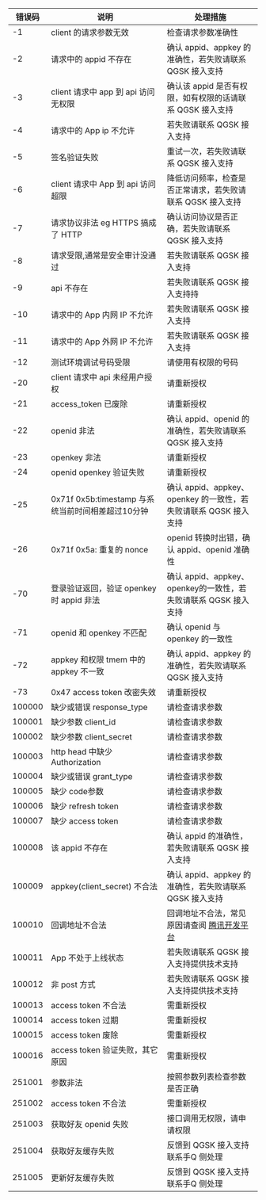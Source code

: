 | 错误码 | 说明                                           | 处理措施                                                     |
| ------ | -------------------------------------------------- | ------------------------------------------------------------ |
| -1     | client 的请求参数无效                               | 检查请求参数准确性                                           |
| -2     | 请求中的 appid 不存在                                | 确认 appid、appkey 的准确性，若失败请联系 QGSK 接入支持 |
| -3     | client 请求中 app 到 api 访问无权限                     | 确认该 appid 是否有权限，如有权限的话请联系 QGSK 接入支持 |
| -4     | 请求中的 App   ip 不允许                             | 若失败请联系 QGSK 接入支持                      |
| -5     | 签名验证失败                                       | 重试一次，若失败请联系 QGSK 接入支持             |
| -6     | client 请求中 App 到 api 访问超限                       | 降低访问频率，检查是否正常请求，若失败请联系 QGSK 接入支持 |
| -7     | 请求协议非法   eg HTTPS 搞成了 HTTP                 | 确认访问协议是否正确，若失败请联系 QGSK 接入支持 |
| -8     | 请求受限,通常是安全审计没通过                      | 若失败请联系 QGSK 接入支持                       |
| -9     | api 不存在                                          | 若失败请联系 QGSK 接入支持持                     |
| -10    | 请求中的 App   内网 IP 不允许                         | 若失败请联系 QGSK 接入支持                      |
| -11    | 请求中的 App   外网 IP 不允许                         | 若失败请联系 QGSK 接入支持                       |
| -12    | 测试环境调试号码受限                               | 请使用有权限的号码                                           |
| -20    | client 请求中 api 未经用户授权                        | 请重新授权                                                     |
| -21    | access_token 已废除                                 | 请重新授权                                                     |
| -22    | openid 非法                                         | 确认 appid、openid 的准确性，若失败请联系 QGSK 接入支持 |
| -23    | openkey 非法                                        | 请重新授权                                                     |
| -24    | openid   openkey 验证失败                           | 请重新授权                                                     |
| -25    | 0x71f   0x5b:timestamp 与系统当前时间相差超过10分钟 | 确认 appid、appkey、openkey 的一致性，若失败请联系 QGSK 接入支持 |
| -26    | 0x71f   0x5a: 重复的 nonce                          | openid 转换时出错，确认 appid、openid 准确性                    |
| -70    | 登录验证返回，验证 openkey 时 appid 非法               | 确认 appid、appkey、openkey的一致性，若失败请联系 QGSK 接入支持 |
| -71    | openid 和 openkey 不匹配                              | 确认 openid 与 openkey 的一致性                                  |
| -72    | appkey 和权限 tmem 中的 appkey 不一致                   | 确认 appid、appkey 的准确性，若失败请联系 QGSK 接入支持 |
| -73    | 0x47   access token 改密失效                        | 请重新授权                                                     |
| 100000 | 缺少或错误 response_type                            | 请检查请求参数                                               |
| 100001 | 缺少参数 client_id                                  | 请检查请求参数                                               |
| 100002 | 缺少参数 client_secret                              | 请检查请求参数                                               |
| 100003 | http   head 中缺少 Authorization                     | 请检查请求参数                                               |
| 100004 | 缺少或错误 grant_type                               | 请检查请求参数                                               |
| 100005 | 缺少 code参数                                       | 请检查请求参数                                               |
| 100006 | 缺少 refresh   token                                | 请检查请求参数                                               |
| 100007 | 缺少 access   token                                 | 请检查请求参数                                               |
| 100008 | 该 appid 不存在                                      | 确认 appid 的准确性，若失败请联系 QGSK 接入支持    |
| 100009 | appkey(client_secret)   不合法                     | 确认 appid、appkey 的准确性，若失败请联系 QGSK 接入支持 |
| 100010 | 回调地址不合法                                     | 回调地址不合法，常见原因请查阅 [腾讯开发平台](http://wiki.open.qq.com/wiki/%E9%A6%96%E9%A1%B5) |
| 100011 | App 不处于上线状态                                  | 若失败请联系 QGSK 接入支持提供技术支持                      |
| 100012 | 非 post 方式                                         | 若失败请联系 QGSK 接入支持提供技术支持                       |
| 100013 | access   token 不合法                               | 需重新授权                                                     |
| 100014 | access   token 过期                                 | 需重新授权                                                     |
| 100015 | access   token 废除                                 | 需重新授权                                                     |
| 100016 | access   token 验证失败，其它原因                   | 需重新授权                                                     |
| 251001 | 参数非法                                           | 按照参数列表检查参数是否正确                                 |
| 251002 | access   token 不合法                               | 需重新授权                                                     |
| 251003 | 获取好友 openid 失败                                 | 接口调用无权限，请申请权限                                   |
| 251004 | 获取好友缓存失败                                   | 反馈到 QGSK 接入支持联系手Q 侧处理                              |
| 251005 | 更新好友缓存失败                                   | 反馈到 QGSK 接入支持联系手Q 侧处理                              |
